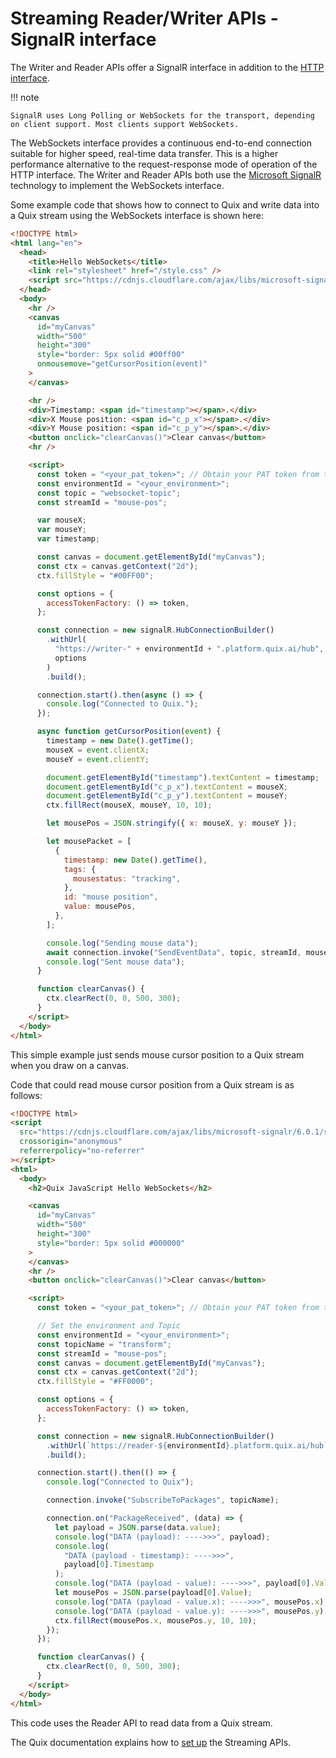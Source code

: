 # Streaming Reader/Writer APIs - SignalR interface

The Writer and Reader APIs offer a SignalR interface in addition to the [HTTP interface](streaming-http.md). 

!!! note

    SignalR uses Long Polling or WebSockets for the transport, depending on client support. Most clients support WebSockets.

The WebSockets interface provides a continuous end-to-end connection suitable for higher speed, real-time data transfer. This is a higher performance alternative to the request-response mode of operation of the HTTP interface. The Writer and Reader APIs both use the [Microsoft SignalR](https://learn.microsoft.com/en-us/aspnet/core/signalr/javascript-client?view=aspnetcore-5.0&tabs=visual-studio) technology to implement the WebSockets interface.

Some example code that shows how to connect to Quix and write data into a Quix stream using the WebSockets interface is shown here:

``` html
<!DOCTYPE html>
<html lang="en">
  <head>
    <title>Hello WebSockets</title>
    <link rel="stylesheet" href="/style.css" />
    <script src="https://cdnjs.cloudflare.com/ajax/libs/microsoft-signalr/6.0.1/signalr.js"></script>
  </head>
  <body>
    <hr />
    <canvas
      id="myCanvas"
      width="500"
      height="300"
      style="border: 5px solid #00ff00"
      onmousemove="getCursorPosition(event)"
    >
    </canvas>

    <hr />
    <div>Timestamp: <span id="timestamp"></span>.</div>
    <div>X Mouse position: <span id="c_p_x"></span>.</div>
    <div>Y Mouse position: <span id="c_p_y"></span>.</div>
    <button onclick="clearCanvas()">Clear canvas</button>
    <hr />

    <script>
      const token = "<your_pat_token>"; // Obtain your PAT token from the Quix portal
      const environmentId = "<your_environment>";
      const topic = "websocket-topic";
      const streamId = "mouse-pos";

      var mouseX;
      var mouseY;
      var timestamp;

      const canvas = document.getElementById("myCanvas");
      const ctx = canvas.getContext("2d");
      ctx.fillStyle = "#00FF00";

      const options = {
        accessTokenFactory: () => token,
      };

      const connection = new signalR.HubConnectionBuilder()
        .withUrl(
          "https://writer-" + environmentId + ".platform.quix.ai/hub",
          options
        )
        .build();

      connection.start().then(async () => {
        console.log("Connected to Quix.");
      });

      async function getCursorPosition(event) {
        timestamp = new Date().getTime();
        mouseX = event.clientX;
        mouseY = event.clientY;

        document.getElementById("timestamp").textContent = timestamp;
        document.getElementById("c_p_x").textContent = mouseX;
        document.getElementById("c_p_y").textContent = mouseY;
        ctx.fillRect(mouseX, mouseY, 10, 10);

        let mousePos = JSON.stringify({ x: mouseX, y: mouseY });

        let mousePacket = [
          {
            timestamp: new Date().getTime(),
            tags: {
              mousestatus: "tracking",
            },
            id: "mouse position",
            value: mousePos,
          },
        ];

        console.log("Sending mouse data");
        await connection.invoke("SendEventData", topic, streamId, mousePacket);
        console.log("Sent mouse data");
      }

      function clearCanvas() {
        ctx.clearRect(0, 0, 500, 300);
      }
    </script>
  </body>
</html>
```

This simple example just sends mouse cursor position to a Quix stream when you draw on a canvas.

Code that could read mouse cursor position from a Quix stream is as follows:

``` html
<!DOCTYPE html>
<script
  src="https://cdnjs.cloudflare.com/ajax/libs/microsoft-signalr/6.0.1/signalr.js"
  crossorigin="anonymous"
  referrerpolicy="no-referrer"
></script>
<html>
  <body>
    <h2>Quix JavaScript Hello WebSockets</h2>

    <canvas
      id="myCanvas"
      width="500"
      height="300"
      style="border: 5px solid #000000"
    >
    </canvas>
    <hr />
    <button onclick="clearCanvas()">Clear canvas</button>

    <script>
      const token = "<your_pat_token>"; // Obtain your PAT token from the Quix portal

      // Set the environment and Topic
      const environmentId = "<your_environment>";
      const topicName = "transform";
      const streamId = "mouse-pos";
      const canvas = document.getElementById("myCanvas");
      const ctx = canvas.getContext("2d");
      ctx.fillStyle = "#FF0000";

      const options = {
        accessTokenFactory: () => token,
      };

      const connection = new signalR.HubConnectionBuilder()
        .withUrl(`https://reader-${environmentId}.platform.quix.ai/hub`, options)
        .build();

      connection.start().then(() => {
        console.log("Connected to Quix");

        connection.invoke("SubscribeToPackages", topicName);

        connection.on("PackageReceived", (data) => {
          let payload = JSON.parse(data.value);
          console.log("DATA (payload): ---->>>", payload);
          console.log(
            "DATA (payload - timestamp): ---->>>",
            payload[0].Timestamp
          );
          console.log("DATA (payload - value): ---->>>", payload[0].Value);
          let mousePos = JSON.parse(payload[0].Value);
          console.log("DATA (payload - value.x): ---->>>", mousePos.x);
          console.log("DATA (payload - value.y): ---->>>", mousePos.y);
          ctx.fillRect(mousePos.x, mousePos.y, 10, 10);
        });
      });

      function clearCanvas() {
        ctx.clearRect(0, 0, 500, 300);
      }
    </script>
  </body>
</html>
```

This code uses the Reader API to read data from a Quix stream.

The Quix documentation explains how to [set up](../../apis/streaming-writer-api/setup.md) the Streaming APIs. 
